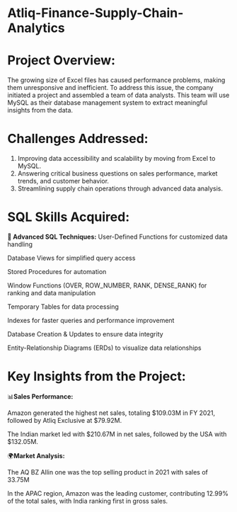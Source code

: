 # Atliq-Finance-Supply-Chain-Analytics

# Project Overview:
  The growing size of Excel files has caused performance problems, making them unresponsive and inefficient.
  To address this issue, the company initiated a project and assembled a team of data analysts. This team will use MySQL as their database management system to extract meaningful insights from the data.


#  Challenges Addressed:
1. Improving data accessibility and scalability by moving from Excel to MySQL.
2. Answering critical business questions on sales performance, market trends, and customer behavior.
3. Streamlining supply chain operations through advanced data analysis.


# SQL Skills Acquired:

**🔧 Advanced SQL Techniques:**
User-Defined Functions for customized data handling

Database Views for simplified query access

Stored Procedures for automation

Window Functions (OVER, ROW_NUMBER, RANK, DENSE_RANK) for ranking and data manipulation

Temporary Tables for data processing

Indexes for faster queries and performance improvement

Database Creation & Updates to ensure data integrity

Entity-Relationship Diagrams (ERDs) to visualize data relationships


# Key Insights from the Project:

📊**Sales Performance:**

Amazon generated the highest net sales, totaling $109.03M in FY 2021, followed by Atliq Exclusive at $79.92M.

The Indian market led with $210.67M in net sales, followed by the USA with $132.05M.

🌍**Market Analysis:**

The AQ BZ Allin one was the top selling product in 2021 with sales of 33.75M

In the APAC region, Amazon was the leading customer, contributing 12.99% of the total sales, with India ranking first in gross sales.
